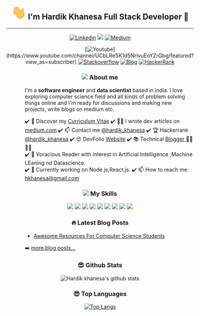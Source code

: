 <h2 align='center'><img src="https://github.com/Hardikkhanesa/Hardikkhanesa/blob/master/assets/wave.gif" width="40px"> I'm Hardik Khanesa Full Stack Developer 🐍</h2><hr>

<div align='center'>

[![Linkedin](https://img.shields.io/badge/linkedin-%230077B5.svg?&style=for-the-badge&logo=linkedin&logoColor=white)](https://www.linkedin.com/in/hardik-khanesa/)
<a href="https://twitter.com/hardik_khanesa"><img src="https://img.shields.io/badge/twitter-%231DA1F2.svg?&style=for-the-badge&logo=twitter&logoColor=white" /></a> 
[![Medium](https://img.shields.io/badge/medium-%2312100E.svg?&style=for-the-badge&logo=medium&logoColor=white)](https://medium.com/@hardikkhanesa)
<!-- [![HackerNoon](https://img.shields.io/badge/Hacker%20Noon-%23239120.svg?&style=for-the-badge&logo=hackernoon&logoColor=white)](https://hackernoon.com/u/) -->
[![Youtube](https://img.shields.io/badge/youtube-%23FF0000.svg?&style=for-the-badge&logo=youtube&logoColor=white")](https://www.youtube.com/channel/UCbLReSK1d5NrivuEoYZrGbg/featured?view_as=subscriber)
[![Stackoverflow](https://img.shields.io/badge/Stack%20Overflow-%23FF5722.svg?&style=for-the-badge&logo=stackoverflow&logoColor=white)](https://stackoverflow.com/users/7575246/hardik-khanesa)
[![Blog](https://img.shields.io/badge/Blog-Personal%20blog-blue)](http://hardikkhanesa.me/blog)
[![HackerRank](https://img.shields.io/badge/HackerRank-%23239120.svg?&style=for-the-badge&logo=hackerrank&logoColor=white)](https://www.hackerrank.com/hardik_khanesa?hr_r=1)

</div>


<h3 align='center'><img src="https://media.giphy.com/media/VgCDAzcKvsR6OM0uWg/giphy.gif" width="50" draggable="false" >  About me 
</h3>

<div style='padding-left: 50px'>


I'm a __software engineer__ and __data scientist__ based in india. I love exploring computer science field and all kinds of problem solving things online and I'm ready for discussions and making new projects, write blogs on medium etc.

<!--* 💼 Currently working at [Seald](https://www.seald.io) <br/>-->
✔️ 🔖 Discover my [Curriculum Vitae](https://www.slideshare.net/Hardikkhanesa/hardik-khanesa-resume20052020/Hardikkhanesa/hardik-khanesa-resume20052020)
✔️  ✍🏻 I wrote dev articles on [medium.com](https://medium.com/@hardikkhanesa)
✔️ 📫 Contact me [@hardik_khanesa](https://twitter.com/hardik_khanesa)
✔️ 🏆 Hackerrank [@hardik_khanesa](https://www.hackerrank.com/hardik_khanesa)
✔️  😍 DevFolio [Website](https://hardikkhanesa.github.io/#/)
✔️ 📚 Technical <a href="http://hardikkhanesa.me/blog"> Blogger </a> 👨‍💻 👨‍🎓   
✔️ 🤖 Voracious Reader with interest in Artificial Intelligence ,Machine LEaning nd Datascience.   
✔️ 🔭 Currently working on Node.js,React.js.
✔️ 📫 How to reach me:  hkhanesa@gmail.com   

</div>


<div align='center'>

<!-- My Skills -->
<h3> <img src="https://media.giphy.com/media/WUlplcMpOCEmTGBtBW/giphy.gif" width="50"> My Skills </h3>     

<img src="https://img.shields.io/badge/python-%233776AB.svg?&style=flat-square&logo=python&logoColor=white" width=80px/>
<img src="https://img.shields.io/badge/javascript%20-%23323330.svg?&style=for-the-badge&logo=javascript&logoColor=%23F7DF1E" width= 110px/>
<img src="https://img.shields.io/badge/c%20-%2300599C.svg?&style=for-the-badge&logo=c&logoColor=white" width= 40px/>
<img src="https://img.shields.io/badge/c++%20-%2300599C.svg?&style=for-the-badge&logo=c%2B%2B&logoColor=white" width=60px/>
<img src="https://img.shields.io/badge/bootstrap%20-%23563D7C.svg?&style=for-the-badge&logo=bootstrap&logoColor=white" width=100px/>
<img src="https://img.shields.io/badge/mysql-%2300f.svg?&style=for-the-badge&logo=mysql&logoColor=white" width=80px/>
<img src="https://img.shields.io/badge/html5%20-%23E34F26.svg?&style=for-the-badge&logo=html5&logoColor=white" width=80px/>
<img src="https://img.shields.io/badge/css3%20-%231572B6.svg?&style=for-the-badge&logo=css3&logoColor=white" width=70px/>
<img src="https://img.shields.io/badge/node.js%20-%2343853D.svg?&style=for-the-badge&logo=node.js&logoColor=white" width=90px>

</div> 


<div align='center'>

### 🔥 Latest Blog Posts

</div>

<div style="padding-left: 50px">

<!-- Medium:START -->
- [Awesome Resources For Computer Science Students](http://hardikkhanesa.me/blog/posts/Student%20Resources)
<!-- Medium:END -->

➡️ [more blog posts...](http://hardikkhanesa.me/blog/)

</div>

<div align='center'>

### 😎 Github Stats 


![Hardik khanesa's github stats](https://github-readme-stats.vercel.app/api?username=Hardikkhanesa&count_private=true&show_icons=true&theme=graywhite&line_height=27)

</div>

<div align='center'>

### 😎 Top Languages 


[![Top Langs](https://github-readme-stats.vercel.app/api/top-langs/?username=Hardikkhanesa&langs_count=8)](https://github.com/Hardikkhanesa/github-readme-stats)

</div>
<!--![Visitors](https://visitor-badge.glitch.me/badge?page_id=Hardikkhanesa.Hardikkhanesa)-->
<!-- I have used https://hits.dwyl.com/ for hits-->
<!-- [![HitCount](http://hits.dwyl.com/Hardikkhanesa/Hardikkhanesa.svg)](http://hits.dwyl.com/Hardikkhanesa/Hardikkhanesa) -->
<!-- Visit Count

![Visitor Count](https://profile-counter.glitch.me/Hardikkhanesa/count.svg) -->
